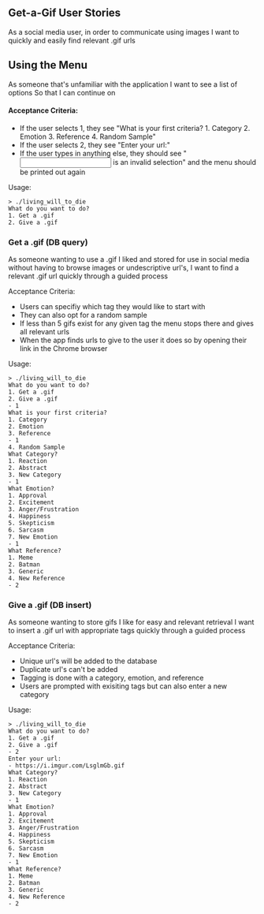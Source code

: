 Get-a-Gif User Stories
---------------------------

As a social media user, in order to communicate using images I want to quickly and easily find relevant .gif urls

## Using the Menu
As someone that's unfamiliar with the application
I want to see a list of options
So that I can continue on

#### Acceptance Criteria:
  * If the user selects 1, they see "What is your first criteria? 1. Category 2. Emotion 3. Reference 4. Random Sample"
  * If the user selects 2, they see "Enter your url:"
  * If the user types in anything else, they should see "<input> is an invalid selection" and the menu should be printed out again

Usage:

    > ./living_will_to_die
    What do you want to do?
    1. Get a .gif
    2. Give a .gif

### Get a .gif (DB query)

As someone wanting to use a .gif I liked and stored for use in social media
without having to browse images or undescriptive url's, 
I want to find a relevant .gif url
quickly through a guided process

Acceptance Criteria:

  * Users can specifiy which tag they would like to start with
  * They can also opt for a random sample
  * If less than 5 gifs exist for any given tag the menu stops there and gives all relevant urls
  * When the app finds urls to give to the user it does so by opening their link in the Chrome browser

Usage:

    > ./living_will_to_die
    What do you want to do?
    1. Get a .gif
    2. Give a .gif
    - 1
    What is your first criteria?
    1. Category
    2. Emotion
    3. Reference
    - 1
    4. Random Sample
    What Category?
    1. Reaction
    2. Abstract
    3. New Category
    - 1
    What Emotion?
    1. Approval
    2. Excitement
    3. Anger/Frustration
    4. Happiness
    5. Skepticism
    6. Sarcasm
    7. New Emotion
    - 1
    What Reference?
    1. Meme
    2. Batman
    3. Generic
    4. New Reference
    - 2

### Give a .gif (DB insert)

As someone wanting to store gifs I like for easy and relevant retrieval
I want to insert a .gif url with appropriate tags
quickly through a guided process

Acceptance Criteria:

  * Unique url's will be added to the database
  * Duplicate url's can't be added
  * Tagging is done with a category, emotion, and reference
  * Users are prompted with exisiting tags but can also enter a new category

Usage:

    > ./living_will_to_die
    What do you want to do?
    1. Get a .gif
    2. Give a .gif
    - 2
    Enter your url:
    - https://i.imgur.com/LsglmGb.gif
    What Category?
    1. Reaction
    2. Abstract
    3. New Category
    - 1
    What Emotion?
    1. Approval
    2. Excitement
    3. Anger/Frustration
    4. Happiness
    5. Skepticism
    6. Sarcasm
    7. New Emotion
    - 1
    What Reference?
    1. Meme
    2. Batman
    3. Generic
    4. New Reference
    - 2
